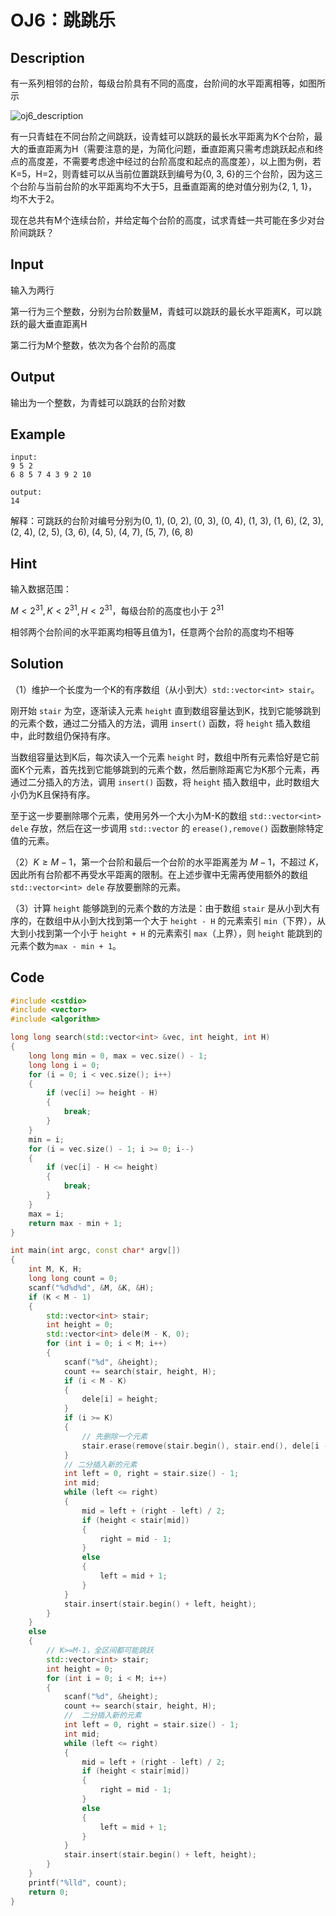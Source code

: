 # OJ6：跳跳乐

## Description

有一系列相邻的台阶，每级台阶具有不同的高度，台阶间的水平距离相等，如图所示

![oj6_description](https://cdn.jsdelivr.net/gh/DerrickMarcus/picgo_image/images/oj6_description.png)

有一只青蛙在不同台阶之间跳跃，设青蛙可以跳跃的最长水平距离为K个台阶，最大的垂直距离为H（需要注意的是，为简化问题，垂直距离只需考虑跳跃起点和终点的高度差，不需要考虑途中经过的台阶高度和起点的高度差），以上图为例，若K=5，H=2，则青蛙可以从当前位置跳跃到编号为{0, 3, 6}的三个台阶，因为这三个台阶与当前台阶的水平距离均不大于5，且垂直距离的绝对值分别为{2, 1, 1}，均不大于2。

现在总共有M个连续台阶，并给定每个台阶的高度，试求青蛙一共可能在多少对台阶间跳跃？

## Input

输入为两行

第一行为三个整数，分别为台阶数量M，青蛙可以跳跃的最长水平距离K，可以跳跃的最大垂直距离H

第二行为M个整数，依次为各个台阶的高度

## Output

输出为一个整数，为青蛙可以跳跃的台阶对数

## Example

```text
input:
9 5 2
6 8 5 7 4 3 9 2 10

output:
14
```

解释：可跳跃的台阶对编号分别为(0, 1), (0, 2), (0, 3), (0, 4), (1, 3), (1, 6), (2, 3), (2, 4), (2, 5), (3, 6), (4, 5), (4, 7), (5, 7), (6, 8)

## Hint

输入数据范围：

$M<2^{31},K<2^{31},H<2^{31}$，每级台阶的高度也小于 $2^{31}$

相邻两个台阶间的水平距离均相等且值为1，任意两个台阶的高度均不相等

## Solution

（1）维护一个长度为一个K的有序数组（从小到大）`std::vector<int> stair`。

刚开始 `stair` 为空，逐渐读入元素 `height` 直到数组容量达到K，找到它能够跳到的元素个数，通过二分插入的方法，调用 `insert()` 函数，将 `height` 插入数组中，此时数组仍保持有序。

当数组容量达到K后，每次读入一个元素 `height` 时，数组中所有元素恰好是它前面K个元素，首先找到它能够跳到的元素个数，然后删除距离它为K那个元素，再通过二分插入的方法，调用 `insert()` 函数，将 `height` 插入数组中，此时数组大小仍为K且保持有序。

至于这一步要删除哪个元素，使用另外一个大小为M-K的数组 `std::vector<int> dele` 存放，然后在这一步调用 `std::vector` 的 `erease(),remove()` 函数删除特定值的元素。

（2）$K\geqslant M-1$，第一个台阶和最后一个台阶的水平距离差为 $M-1$，不超过 $K$，因此所有台阶都不再受水平距离的限制。在上述步骤中无需再使用额外的数组 `std::vector<int> dele` 存放要删除的元素。

（3）计算 `height` 能够跳到的元素个数的方法是：由于数组 `stair` 是从小到大有序的，在数组中从小到大找到第一个大于 `height - H` 的元素索引 `min`（下界），从大到小找到第一个小于 `height + H` 的元素索引 `max`（上界），则 `height` 能跳到的元素个数为`max - min + 1`。

## Code

```cpp
#include <cstdio>
#include <vector>
#include <algorithm>

long long search(std::vector<int> &vec, int height, int H)
{
    long long min = 0, max = vec.size() - 1;
    long long i = 0;
    for (i = 0; i < vec.size(); i++)
    {
        if (vec[i] >= height - H)
        {
            break;
        }
    }
    min = i;
    for (i = vec.size() - 1; i >= 0; i--)
    {
        if (vec[i] - H <= height)
        {
            break;
        }
    }
    max = i;
    return max - min + 1;
}

int main(int argc, const char* argv[])
{
    int M, K, H;
    long long count = 0;
    scanf("%d%d%d", &M, &K, &H);
    if (K < M - 1)
    {
        std::vector<int> stair;
        int height = 0;
        std::vector<int> dele(M - K, 0);
        for (int i = 0; i < M; i++)
        {
            scanf("%d", &height);
            count += search(stair, height, H);
            if (i < M - K)
            {
                dele[i] = height;
            }
            if (i >= K)
            {
                // 先删除一个元素
                stair.erase(remove(stair.begin(), stair.end(), dele[i - K]), stair.end());
            }
            // 二分插入新的元素
            int left = 0, right = stair.size() - 1;
            int mid;
            while (left <= right)
            {
                mid = left + (right - left) / 2;
                if (height < stair[mid])
                {
                    right = mid - 1;
                }
                else
                {
                    left = mid + 1;
                }
            }
            stair.insert(stair.begin() + left, height);
        }
    }
    else
    {
        // K>=M-1，全区间都可能跳跃
        std::vector<int> stair;
        int height = 0;
        for (int i = 0; i < M; i++)
        {
            scanf("%d", &height);
            count += search(stair, height, H);
            //  二分插入新的元素
            int left = 0, right = stair.size() - 1;
            int mid;
            while (left <= right)
            {
                mid = left + (right - left) / 2;
                if (height < stair[mid])
                {
                    right = mid - 1;
                }
                else
                {
                    left = mid + 1;
                }
            }
            stair.insert(stair.begin() + left, height);
        }
    }
    printf("%lld", count);
    return 0;
}
```
